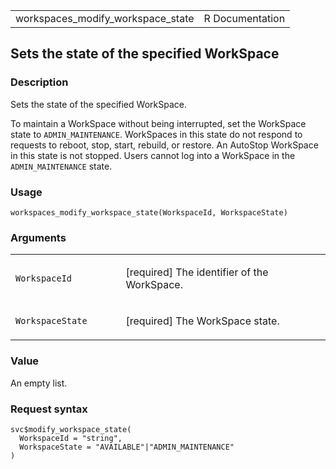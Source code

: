 <table style="width: 100%;">
<tbody>
<tr class="odd">
<td>workspaces_modify_workspace_state</td>
<td style="text-align: right;">R Documentation</td>
</tr>
</tbody>
</table>

## Sets the state of the specified WorkSpace

### Description

Sets the state of the specified WorkSpace.

To maintain a WorkSpace without being interrupted, set the WorkSpace
state to `ADMIN_MAINTENANCE`. WorkSpaces in this state do not respond to
requests to reboot, stop, start, rebuild, or restore. An AutoStop
WorkSpace in this state is not stopped. Users cannot log into a
WorkSpace in the `ADMIN_MAINTENANCE` state.

### Usage

    workspaces_modify_workspace_state(WorkspaceId, WorkspaceState)

### Arguments

<table>
<colgroup>
<col style="width: 35%" />
<col style="width: 65%" />
</colgroup>
<tbody>
<tr class="odd">
<td><code
id="workspaces_modify_workspace_state_:_WorkspaceId">WorkspaceId</code></td>
<td><p>[required] The identifier of the WorkSpace.</p></td>
</tr>
<tr class="even">
<td><code
id="workspaces_modify_workspace_state_:_WorkspaceState">WorkspaceState</code></td>
<td><p>[required] The WorkSpace state.</p></td>
</tr>
</tbody>
</table>

### Value

An empty list.

### Request syntax

    svc$modify_workspace_state(
      WorkspaceId = "string",
      WorkspaceState = "AVAILABLE"|"ADMIN_MAINTENANCE"
    )
